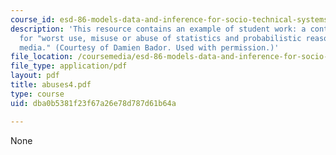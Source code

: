 ```yaml
---
course_id: esd-86-models-data-and-inference-for-socio-technical-systems-spring-2007
description: 'This resource contains an example of student work: a contest winner
  for "worst use, misuse or abuse of statistics and probabilistic reasoning in the
  media." (Courtesy of Damien Bador. Used with permission.)'
file_location: /coursemedia/esd-86-models-data-and-inference-for-socio-technical-systems-spring-2007/dba0b5381f23f67a26e78d787d61b64a_abuses4.pdf
file_type: application/pdf
layout: pdf
title: abuses4.pdf
type: course
uid: dba0b5381f23f67a26e78d787d61b64a

---
```

None